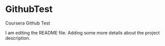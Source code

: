 # GithubTest
Coursera Github Test

I am editing the README file. Adding some more details about the project description.

